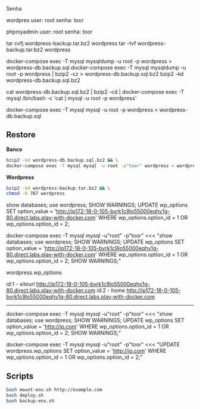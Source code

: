 Senha

wordpres
user: root
senha: toor

phpmyadmin
user: root
senha: toor


tar cvfj wordpress-backup.tar.bz2 wordpress
tar -tvf wordpress-backup.tar.bz2 wordpress

docker-compose exec -T mysql mysqldump -u root -p wordpress > wordpress-db.backup.sql
docker-compose exec -T mysql mysqldump -u root -p wordpress | bzip2 -cz > wordpress-db.backup.sql.bz2
bzip2 -kd wordpress-db.backup.sql.bz2

cat wordpress-db.backup.sql.bz2 | bzip2 -cd | docker-compose exec -T mysql /bin/bash -c 'cat | mysql -u root -p wordpress'

docker-compose exec -T mysql mysql -u root -p wordpress < wordpress-db.backup.sql

## Restore

**Banco**
```sh
bzip2 -kd wordpress-db.backup.sql.bz2 && \
docker-compose exec -T mysql mysql -u root -p"toor" wordpress < wordpress-db.backup.sql
```

**Wordpress**
```sh
bzip2 -kd wordpress-backup.tar.bz2 && \
chmod -R 767 wordpress
```

show databases; use wordpress; SHOW WARNINGS; UPDATE wp_options SET option_value = 'http://ip172-18-0-105-bvrk1c9lo55000eqhv1g-80.direct.labs.play-with-docker.com' WHERE wp_options.option_id = 1 OR wp_options.option_id = 2;

docker-compose exec -T mysql mysql -u"root" -p"toor" <<< "show databases; use wordpress; SHOW WARNINGS; UPDATE wp_options SET option_value = 'http://ip172-18-0-105-bvrk1c9lo55000eqhv1g-80.direct.labs.play-with-docker.com' WHERE wp_options.option_id = 1 OR wp_options.option_id = 2; SHOW WARNINGS;"

wordpress.wp_options

id:1 - siteurl http://ip172-18-0-105-bvrk1c9lo55000eqhv1g-80.direct.labs.play-with-docker.com
id:2 - home http://ip172-18-0-105-bvrk1c9lo55000eqhv1g-80.direct.labs.play-with-docker.com

----

docker-compose exec -T mysql mysql -u"root" -p"toor" <<< "show databases; use wordpress; SHOW WARNINGS; UPDATE wp_options SET option_value = 'http://ip.com' WHERE wp_options.option_id = 1 OR wp_options.option_id = 2; SHOW WARNINGS;"

docker-compose exec -T mysql mysql -u"root" -p"toor" <<< "UPDATE wordpress.wp_options SET option_value = 'http://ip.com' WHERE wp_options.option_id = 1 OR wp_options.option_id = 2;"

## Scripts

```sh
bash mount-env.sh http://example.com
bash deploy.sh
bash backup-env.sh
```